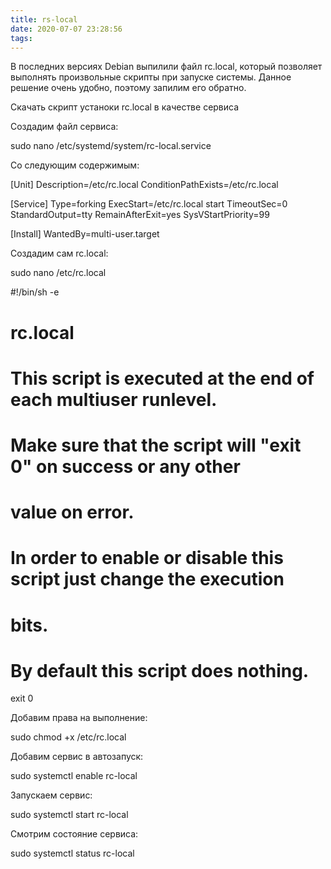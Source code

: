 ```yaml
---
title: rs-local
date: 2020-07-07 23:28:56
tags:
---
```

В последних версиях Debian выпилили файл rc.local, который позволяет выполнять произвольные скрипты при запуске системы. Данное решение очень удобно, поэтому запилим его обратно.

Скачать скрипт устаноки rc.local в качестве сервиса

Создадим файл сервиса:

sudo nano /etc/systemd/system/rc-local.service

Со следующим содержимым: 

[Unit]
Description=/etc/rc.local
ConditionPathExists=/etc/rc.local
 
[Service]
Type=forking
ExecStart=/etc/rc.local start
TimeoutSec=0
StandardOutput=tty
RemainAfterExit=yes
SysVStartPriority=99
 
[Install]
WantedBy=multi-user.target

 

Создадим сам rc.local:

sudo nano /etc/rc.local

#!/bin/sh -e
#
# rc.local
#
# This script is executed at the end of each multiuser runlevel.
# Make sure that the script will "exit 0" on success or any other
# value on error.
#
# In order to enable or disable this script just change the execution
# bits.
#
# By default this script does nothing.
 
exit 0

Добавим права на выполнение:

sudo chmod +x /etc/rc.local

Добавим сервис в автозапуск:

sudo systemctl enable rc-local

Запускаем сервис:

sudo systemctl start rc-local

Смотрим состояние сервиса:

sudo systemctl status rc-local
